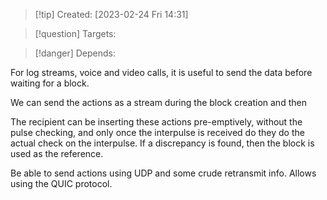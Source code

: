 
>[!tip] Created: [2023-02-24 Fri 14:31]

>[!question] Targets: 

>[!danger] Depends: 

For log streams, voice and video calls, it is useful to send the data before waiting for a block.

We can send the actions as a stream during the block creation and then

The recipient can be inserting these actions pre-emptively, without the pulse checking, and only once the interpulse is received do they do the actual check on the interpulse.  If a discrepancy is found, then the block is used as the reference.

Be able to send actions using UDP and some crude retransmit info.  Allows using the QUIC protocol.